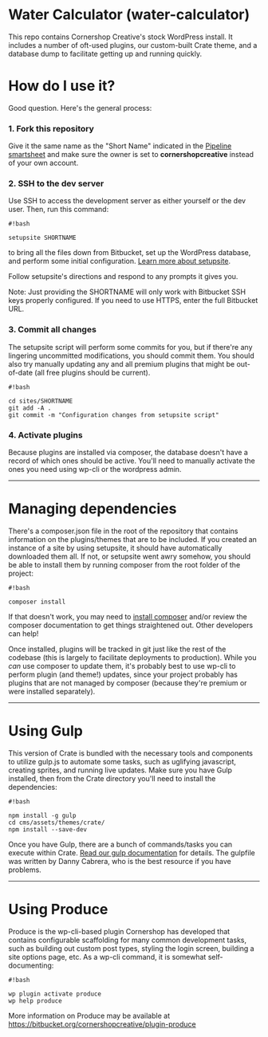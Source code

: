 # Water Calculator (water-calculator)

This repo contains Cornershop Creative's stock WordPress install. It includes a number of oft-used plugins, our custom-built Crate theme, and a database dump to facilitate getting up and running quickly.

# How do I use it?

Good question. Here's the general process:

### 1. Fork this repository

Give it the same name as the "Short Name" indicated in the [Pipeline smartsheet](https://app.smartsheet.com/b/home?lx=BQoCBSl1raFIpy4uUPSLvg) and make sure the owner is set to **cornershopcreative** instead of your own account.

### 2. SSH to the dev server

Use SSH to access the development server as either yourself or the dev user. Then, run this command:

```
#!bash

setupsite SHORTNAME
```

to bring all the files down from Bitbucket, set up the WordPress database, and perform some initial configuration. [Learn more about setupsite](https://docs.google.com/document/d/1MPU2cWUx6y73GWhks9b_tZs1XNluGtAqu8k-mACbuLM/edit).

Follow setupsite's directions and respond to any prompts it gives you.

Note: Just providing the SHORTNAME will only work with Bitbucket SSH keys properly configured. If you need to use HTTPS, enter the full Bitbucket URL.

### 3. Commit all changes

The setupsite script will perform some commits for you, but if there're any lingering uncommitted modifications, you should commit them. You should also try manually updating any and all premium plugins that might be out-of-date (all free plugins should be current).

```
#!bash

cd sites/SHORTNAME
git add -A .
git commit -m "Configuration changes from setupsite script"
```

### 4. Activate plugins

Because plugins are installed via composer, the database doesn't have a record of which ones should be active. You'll need to manually activate the ones you need using wp-cli or the wordpress admin.

---

# Managing dependencies

There's a composer.json file in the root of the repository that contains information on the plugins/themes that are to be included. If you created an instance of a site by using setupsite, it should have automatically downloaded them all. If not, or setupsite went awry somehow, you should be able to install them by running composer from the root folder of the project:

```
#!bash

composer install
```

If that doesn't work, you may need to [install composer](https://getcomposer.org/doc/00-intro.md) and/or review the composer documentation to get things straightened out. Other developers can help!

Once installed, plugins will be tracked in git just like the rest of the codebase (this is largely to facilitate deployments to production). While you _can_ use composer to update them, it's probably best to use wp-cli to perform plugin (and theme!) updates, since your project probably has plugins that are not managed by composer (because they're premium or were installed separately).

---

# Using Gulp

This version of Crate is bundled with the necessary tools and components to utilize gulp.js to automate some tasks, such as uglifying javascript, creating sprites, and running live updates. Make sure you have Gulp installed, then from the Crate directory you'll need to install the dependencies:

```
#!bash

npm install -g gulp
cd cms/assets/themes/crate/
npm install --save-dev
```

Once you have Gulp, there are a bunch of commands/tasks you can execute within Crate. [Read our gulp documentation](https://docs.google.com/document/d/1_1HbSB_6t3tNUqSVYGxQDaq2A_QXfEuFzqKyYi1z7i4/edit) for details. The gulpfile was written by Danny Cabrera, who is the best resource if you have problems.

---

# Using Produce

Produce is the wp-cli-based plugin Cornershop has developed that contains configurable scaffolding for many common development tasks, such as building out custom post types, styling the login screen, building a site options page, etc. As a wp-cli command, it is somewhat self-documenting:

```
#!bash

wp plugin activate produce
wp help produce
```

More information on Produce may be available at https://bitbucket.org/cornershopcreative/plugin-produce
